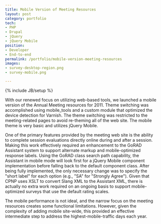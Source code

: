 ```yaml
---
title: Mobile Version of Meeting Resources
layout: post
category: portfolio
tech:
- PHP
- Drupal
- jQuery
- jQuery Mobile
position:
- Developer
- End-to-end
permalink: /portfolio/mobile-version-meeting-resources
images:
- survey-desktop-region.png
- survey-mobile.png

---
```

{% include JB/setup %}
<div id="node-123" class="node node-portfolio node-promoted">
  <div class="content clearfix">
    <div class="field field-name-body field-type-text-with-summary field-label-hidden"><div class="field-items"><div class="field-item even"><p>With our renewed focus on utilizing web-based tools, we launched a mobile version of the Annual Meeting resources for 2011. Theme switching was accomplished using mobile_tools and a custom module that optimized the device detection for Varnish. The theme switching was restricted to the meeting-related pages to avoid re-theming all of the web site. The mobile theme is very basic and utilizes jQuery Mobile.</p><p>One of the primary features provided by the meeting web site is the ability to complete session evaluations directly online during and after a session. Making this work effectively required an enhancement to the GoRAD Assistant system to support alternate markup and mobile-optimized response labels. Using the GoRAD class search path capability, the Assistant in mobile mode will look first for a jQuery Mobile component implementation before falling back to the default component class. After being fully implemented, the only necessary change was to specify the "short label" for each option (e.g., "SA" for "Strongly Agree"). Given that CPNP uses XSLT to convert Slang XML to the Assistant XML, there is actually no extra work required on an ongoing basis to support mobile-optimized surveys that use the default rating scales.</p>
<p>The mobile performance is not ideal, and the narrow focus on the meeting resources creates some functional limitations. However, given the complexity of adding mobile site-wide, this provided an effective intermediate step to address the highest-mobile-traffic days each year.</p></div></div></div>  </div>
</div>
